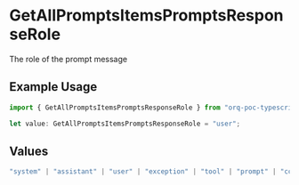 # GetAllPromptsItemsPromptsResponseRole

The role of the prompt message

## Example Usage

```typescript
import { GetAllPromptsItemsPromptsResponseRole } from "orq-poc-typescript-multi-env-version/models/operations";

let value: GetAllPromptsItemsPromptsResponseRole = "user";
```

## Values

```typescript
"system" | "assistant" | "user" | "exception" | "tool" | "prompt" | "correction" | "expected_output"
```